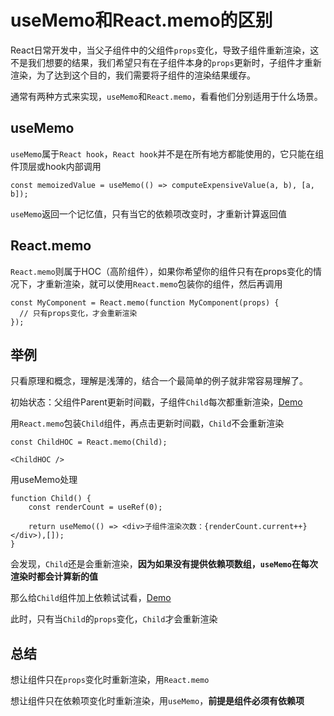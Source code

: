 # useMemo和React.memo的区别

React日常开发中，当父子组件中的父组件```props```变化，导致子组件重新渲染，这不是我们想要的结果，我们希望只有在子组件本身的```props```更新时，子组件才重新渲染，为了达到这个目的，我们需要将子组件的渲染结果缓存。

通常有两种方式来实现，```useMemo```和```React.memo```，看看他们分别适用于什么场景。

## useMemo

```useMemo```属于```React hook```，```React hook```并不是在所有地方都能使用的，它只能在组件顶层或hook内部调用  

```tsx
const memoizedValue = useMemo(() => computeExpensiveValue(a, b), [a, b]);
```
```useMemo```返回一个记忆值，只有当它的依赖项改变时，才重新计算返回值

## React.memo

```React.memo```则属于HOC（高阶组件），如果你希望你的组件只有在props变化的情况下，才重新渲染，就可以使用```React.memo```包装你的组件，然后再调用  

```tsx
const MyComponent = React.memo(function MyComponent(props) {
  // 只有props变化，才会重新渲染
});
```

## 举例
只看原理和概念，理解是浅薄的，结合一个最简单的例子就非常容易理解了。

初始状态：父组件Parent更新时间戳，子组件```Child```每次都重新渲染，[Demo](https://codepen.io/wangmeijian/pen/YzLeJbN?editors=0011)

用```React.memo```包装```Child```组件，再点击更新时间戳，```Child```不会重新渲染
```tsx
const ChildHOC = React.memo(Child);

<ChildHOC />
```

用useMemo处理
```tsx
function Child() {
	const renderCount = useRef(0);
	
	return useMemo(() => <div>子组件渲染次数：{renderCount.current++}</div>),[]);
}
```
会发现，```Child```还是会重新渲染，**因为如果没有提供依赖项数组，```useMemo```在每次渲染时都会计算新的值**

那么给```Child```组件加上依赖试试看，[Demo](https://codepen.io/wangmeijian/pen/RwyQqPZ?editors=0011)

此时，只有当```Child```的```props```变化，```Child```才会重新渲染

## 总结

想让组件只在```props```变化时重新渲染，用```React.memo```

想让组件只在依赖项变化时重新渲染，用```useMemo```，**前提是组件必须有依赖项**

